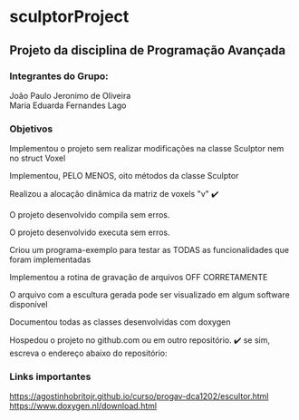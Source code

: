 # sculptorProject

## Projeto da disciplina de Programação Avançada
### Integrantes do Grupo: <br>
  João Paulo Jeronimo de Oliveira <br>
  Maria Eduarda Fernandes Lago

### Objetivos

  Implementou o projeto sem realizar modificações na classe Sculptor nem no struct Voxel

  Implementou, PELO MENOS, oito métodos da classe Sculptor

  Realizou a alocação dinâmica da matriz de voxels "v" :heavy_check_mark:

  O projeto desenvolvido compila sem erros.

  O projeto desenvolvido executa sem erros.

  Criou um programa-exemplo para testar as TODAS as funcionalidades que foram implementadas

  Implementou a rotina de gravação de arquivos OFF CORRETAMENTE

  O arquivo com a escultura gerada pode ser visualizado em algum software disponível

  Documentou todas as classes desenvolvidas com doxygen

  Hospedou o projeto no github.com ou em outro repositório. :heavy_check_mark:
se sim, escreva o endereço abaixo do repositório: 




### Links importantes
https://agostinhobritojr.github.io/curso/progav-dca1202/escultor.html <br>
https://www.doxygen.nl/download.html

